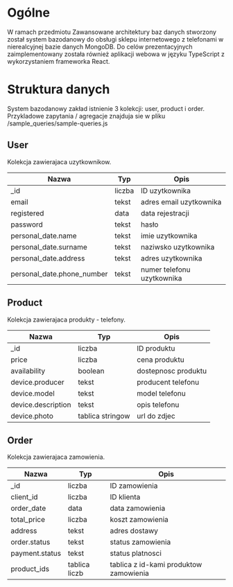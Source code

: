 # Ogólne
W ramach przedmiotu Zawansowane architektury baz danych stworzony został system bazodanowy do obsługi sklepu internetowego z telefonami w nierealcyjnej bazie danych MongoDB. Do celów prezentacyjnych zaimplementowany została również aplikacji webowa w języku TypeScript z wykorzystaniem frameworka React.

# Struktura danych

System bazodanowy zakład istnienie 3 kolekcji: user, product i order.
Przykladowe zapytania / agregacje znajduja sie w pliku /sample_queries/sample-queries.js

## User
Kolekcja zawierajaca uzytkownikow.

  <table>
    <thead>
      <tr>
        <th>Nazwa</th>
        <th>Typ</th>
        <th>Opis</th>
      </tr>
    </thead>
    <tbody>
        <tr>
            <td>_id</td>
            <td>liczba</td>
            <td>ID uzytkownika</td>
        </tr>
        <tr>
            <td>email</td>
            <td>tekst</td>
            <td>adres email uzytkownika</td>
        </tr>
        <tr>
            <td>registered</td>
            <td>data</td>
            <td>data rejestracji</td>
        </tr>
        <tr>
            <td>password</td>
            <td>tekst</td>
            <td>hasło</td>
        </tr>
        <tr>
            <td>personal_date.name</td>
            <td>tekst</td>
            <td>imie uzytkownika</td>
        </tr>
        <tr>
            <td>personal_date.surname</td>
            <td>tekst</td>
            <td>naziwsko uzytkownika</td>
        </tr>
        <tr>
            <td>personal_date.address</td>
            <td>tekst</td>
            <td>adres uzytkownika</td>
        </tr>
        <tr>
            <td>personal_date.phone_number</td>
            <td>tekst</td>
            <td>numer telefonu uzytkownika</td>
        </tr>
    </tbody>
  </table>

## Product
Kolekcja zawierajaca produkty - telefony.

  <table>
    <thead>
      <tr>
        <th>Nazwa</th>
        <th>Typ</th>
        <th>Opis</th>
      </tr>
    </thead>
    <tbody>
        <tr>
            <td>_id</td>
            <td>liczba</td>
            <td>ID produktu</td>
        </tr>
        <tr>
            <td>price</td>
            <td>liczba</td>
            <td>cena produktu</td>
        </tr>
        <tr>
            <td>availability</td>
            <td>boolean</td>
            <td>dostepnosc produktu</td>
        </tr>
        <tr>
            <td>device.producer</td>
            <td>tekst</td>
            <td>producent telefonu</td>
        </tr>
        <tr>
            <td>device.model</td>
            <td>tekst</td>
            <td>model telefonu</td>
        </tr>
        <tr>
            <td>device.description</td>
            <td>tekst</td>
            <td>opis telefonu</td>
        </tr>
        <tr>
            <td>device.photo</td>
            <td>tablica stringow</td>
            <td>url do zdjec</td>
        </tr>
    </tbody>
  </table>

## Order
Kolekcja zawierajaca zamowienia.

  <table>
    <thead>
      <tr>
        <th>Nazwa</th>
        <th>Typ</th>
        <th>Opis</th>
      </tr>
    </thead>
    <tbody>
        <tr>
            <td>_id</td>
            <td>liczba</td>
            <td>ID zamowienia</td>
        </tr>
        <tr>
            <td>client_id</td>
            <td>liczba</td>
            <td>ID klienta</td>
        </tr>
        <tr>
            <td>order_date</td>
            <td>data</td>
            <td>data zamowienia</td>
        </tr>
        <tr>
            <td>total_price</td>
            <td>liczba</td>
            <td>koszt zamowienia</td>
        </tr>
        <tr>
            <td>address</td>
            <td>tekst</td>
            <td>adres dostawy</td>
        </tr>
        <tr>
            <td>order.status</td>
            <td>tekst</td>
            <td>status zamowienia</td>
        </tr>
        <tr>
            <td>payment.status</td>
            <td>tekst</td>
            <td>status platnosci</td>
        </tr>
        <tr>
            <td>product_ids</td>
            <td>tablica liczb</td>
            <td>tablica z id-kami produktow zamowienia</td>
        </tr>
    </tbody>
  </table>